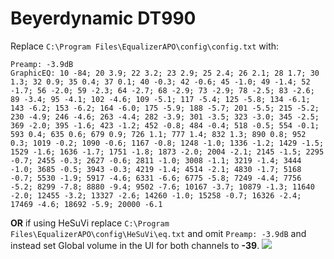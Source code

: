 # Beyerdynamic DT990
Replace `C:\Program Files\EqualizerAPO\config\config.txt` with:
```
Preamp: -3.9dB
GraphicEQ: 10 -84; 20 3.9; 22 3.2; 23 2.9; 25 2.4; 26 2.1; 28 1.7; 30 1.3; 32 0.9; 35 0.4; 37 0.1; 40 -0.3; 42 -0.6; 45 -1.0; 49 -1.4; 52 -1.7; 56 -2.0; 59 -2.3; 64 -2.7; 68 -2.9; 73 -2.9; 78 -2.5; 83 -2.6; 89 -3.4; 95 -4.1; 102 -4.6; 109 -5.1; 117 -5.4; 125 -5.8; 134 -6.1; 143 -6.2; 153 -6.2; 164 -6.0; 175 -5.9; 188 -5.7; 201 -5.5; 215 -5.2; 230 -4.9; 246 -4.6; 263 -4.4; 282 -3.9; 301 -3.5; 323 -3.0; 345 -2.5; 369 -2.0; 395 -1.6; 423 -1.2; 452 -0.8; 484 -0.4; 518 -0.5; 554 -0.1; 593 0.4; 635 0.6; 679 0.9; 726 1.1; 777 1.4; 832 1.3; 890 0.8; 952 0.3; 1019 -0.2; 1090 -0.6; 1167 -0.8; 1248 -1.0; 1336 -1.2; 1429 -1.5; 1529 -1.6; 1636 -1.7; 1751 -1.8; 1873 -2.0; 2004 -2.1; 2145 -1.5; 2295 -0.7; 2455 -0.3; 2627 -0.6; 2811 -1.0; 3008 -1.1; 3219 -1.4; 3444 -1.0; 3685 -0.5; 3943 -0.3; 4219 -1.4; 4514 -2.1; 4830 -1.7; 5168 -0.7; 5530 -1.9; 5917 -4.6; 6331 -6.6; 6775 -5.8; 7249 -4.4; 7756 -5.2; 8299 -7.8; 8880 -9.4; 9502 -7.6; 10167 -3.7; 10879 -1.3; 11640 -2.0; 12455 -3.2; 13327 -2.6; 14260 -1.0; 15258 -0.7; 16326 -2.4; 17469 -4.6; 18692 -5.9; 20000 -6.1
```
**OR** if using HeSuVi replace `C:\Program Files\EqualizerAPO\config\HeSuVi\eq.txt` and omit `Preamp: -3.9dB` and instead set Global volume in the UI for both channels to **-39**.
![](https://raw.githubusercontent.com/jaakkopasanen/AutoEq/master/results/SBAF-Serious/headphoncecom/onear/Beyerdynamic%20DT990/Beyerdynamic%20DT990.png)